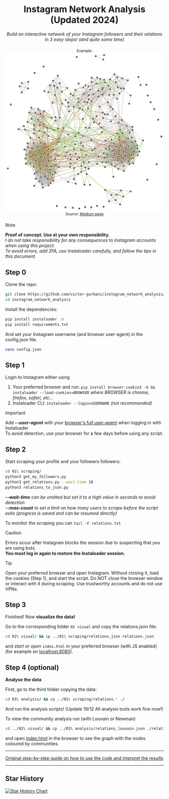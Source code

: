 <div align="center">
 
# Instagram Network Analysis (Updated 2024)

*Build an interactive network of your Instagram followers and their relations in 3 easy steps! (and quite some time)*

<sub>Example:</sub>\
![alt text](exampleNetwork.jpg "Example Interactive Network")\
<sup>Source: [Medium page](https://medium.com/@maximpiessen/how-i-visualised-my-instagram-network-and-what-i-learned-from-it-d7cc125ef297)</sup>

</div>

> [!NOTE]
> **Proof of concept. Use at your own responsibility.**\
> _I do not take responsibility for any consequences to Instagram accounts when using this project._\
> _To avoid errors, add 2FA, use Instaloader carefully, and follow the tips in this document._

## Step 0

Clone the repo:
```bash
git clone https://github.com/victor-gurbani/instagram_network_analysis/
cd instagram_network_analysis 
```
Install the dependencies:
```bash
pip install instaloader -U
pip install requirements.txt
```
And set your Instagram username (and browser user-agent) in the config.json file.
```bash
nano config.json
```

## Step 1

Login to Instagram either using

 1. Your preferred browser and run: `pip install browser-cookie3 -U && instaloader --load-cookies=BROWSER` _where BROWSER is chrome, firefox, safari, etc..._
 2. Instaloader CLI: `instaloader --login=USERNAME` _(not recommended)_
    
> [!IMPORTANT] 
> Add ***--user-agent*** with your [browser's full user-agent](https://www.whatismybrowser.com/detect/what-is-my-user-agent/) when logging in with Instaloader\
> To avoid detection, use your browser for a few days before using any script.

## Step 2 

Start scraping your profile and your followers followers:
```bash
cd 01\ scraping/
python3 get_my_followers.py
python3 get_relations.py --wait-time 10
python3 relations_to_json.py
```
_**--wait-time** can be omitted but set it to a high value in seconds to avoid detection\
**--max-count** to set a limit on how many users to scrape before the script exits (progress is saved and can be resumed directly)_

To monitor the scraping you can `tail -F relations.txt `

> [!CAUTION]
> Errors occur after Instagram blocks the session due to suspecting that you are using bots.\
> **You must log in again to restore the Instaloader session.**

> [!TIP]
> Open your preferred browser and open Instagram. Without closing it, load the cookies (Step 1), and start the script. Do NOT close the browser window or interact with it during scraping. Use trustworthy accounts and do not use VPNs.

## Step 3 

Finished! Now **visualize the data!**

Go to the corresponding folder `02 visual` and copy the relations.json file:
```bash
cd 02\ visual/ && cp ../01\ scraping/relations.json relations.json
```
and _start_ or _open_ `index.html` in your preferred browser (with JS enabled) (for example on [localhost:8080](http://localhost:8080/index.html)).

## Step 4 (optional)

**Analyse the data**

First, go to the third folder copying the data:
```bash
cd 03\ analysis/ && cp ../01\ scraping/relations.* ./
```
And run the analysis scripts! 
(Update 19/12 All analysis tools work fine now!)

To view the community analysis run (with Louvain or Newman)
```bash
cd ../02\ visual/ && cp ../03\ analysis/relations_louvain.json ./relations.json
```
and open [index.html](http://localhost:8080/index.html) in the browser to see the graph with the nodes coloured by communities.

---

[Original step-by-step guide on how to use the code and interpret the results](https://medium.com/@maximpiessen/how-i-visualised-my-instagram-network-and-what-i-learned-from-it-d7cc125ef297)

---

## Star History

<a href="https://star-history.com/#victor-gurbani/instagram_network_analysis&Date">
 <picture>
   <source media="(prefers-color-scheme: dark)" srcset="https://api.star-history.com/svg?repos=victor-gurbani/instagram_network_analysis&type=Date&theme=dark" />
   <source media="(prefers-color-scheme: light)" srcset="https://api.star-history.com/svg?repos=victor-gurbani/instagram_network_analysis&type=Date" />
   <img alt="Star History Chart" src="https://api.star-history.com/svg?repos=victor-gurbani/instagram_network_analysis&type=Date" />
 </picture>
</a>
